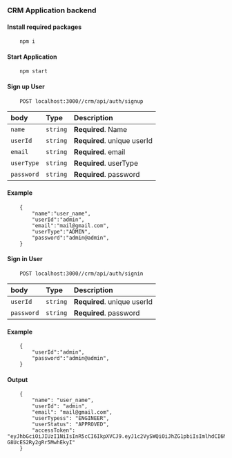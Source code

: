 ### CRM Application backend

#### Install required packages
```
    npm i
```
#### Start Application
``` 
    npm start
```


#### Sign up User

``` http
    POST localhost:3000//crm/api/auth/signup
```
| body | Type     | Description                |
| :-------- | :------- | :------------------------- |
| `name` | `string` | **Required**. Name|
| `userId` | `string` | **Required**. unique userId|
| `email` | `string` | **Required**. email|
| `userType` | `string` | **Required**. userType|
| `password` | `string` | **Required**. password|

#### Example
```
    {
        "name":"user_name",
        "userId":"admin",   
        "email":"mail@gmail.com",
        "userType":"ADMIN",
        "password":"admin@admin",
    }
```


#### Sign in User

``` http
    POST localhost:3000//crm/api/auth/signin
```
| body | Type     | Description                |
| :-------- | :------- | :------------------------- |
| `userId` | `string` | **Required**. unique userId|
| `password` | `string` | **Required**. password|

#### Example
```
    {
        "userId":"admin",   
        "password":"admin@admin",
    }
```
#### Output

```
    {
        "name": "user_name",
        "userId": "admin",
        "email": "mail@gmail.com",
        "userTypess": "ENGINEER",
        "userStatus": "APPROVED",
        "accessToken": "eyJhbGciOiJIUzI1NiIsInR5cCI6IkpXVCJ9.eyJ1c2VySWQiOiJhZG1pbiIsImlhdCI6MTY3MTg4MjUzNCwiZXhwIjoxNjcxOTY4OTM0fQ.EVfZybdHFCQQN8NaIyCMK-G8UcES2Ry2gRr5MwhEkyI"
    }
```